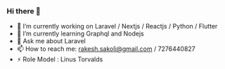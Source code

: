 ### Hi there 👋


- 🔭 I’m currently working on Laravel / Nextjs / Reactjs / Python / Flutter
- 🌱 I’m currently learning Graphql and Nodejs
- 💬 Ask me about Laravel
- 📫 How to reach me: rakesh.sakoli@gmail.com / 7276440827
- ⚡ Role Model : Linus Torvalds
